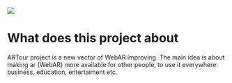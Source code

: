 ![](https://raw.githubusercontent.com/ExCursy/ExCursy.github.io/main/assets/images/Github/ARTour_api.png)

# What does this project about

ARTour project is a new vector of WebAR improving. The main idea is about making ar (WebAR) more available for other people, to use it everywhere: business, education, entertaiment etc.
